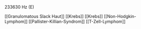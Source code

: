 233630 Hz (E)

[[Granulomatous Slack Haut]]
[[Krebs]]
[[Krebs]]
[[Non-Hodgkin-Lymphom]]
[[Pallister-Killian-Syndrom]]
[[T-Zell-Lymphom]]